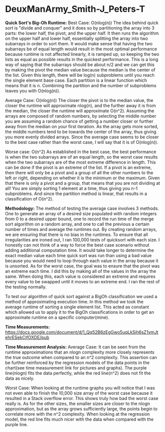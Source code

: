 # DeuxManArmy_Smith-J_Peters-T

**Quick Sort's Big-Oh Runtime:**
  Best Case: O(nlog(n))
    The idea behind quick sort is "divide and conquer" and it does so by partitioning the array into 3 parts: the lower half, the pivot, and the upper half. It then runs the algorithm on the upper half and lower half, essentially splitting the array into two subarrays in order to sort them. It would make sense that having the two subarrays be of equal length would result in the most optimal performance because runtime is not affected linearly, it is ramped up, so keeping the two lists as equal as possible results in the quickest performance. This is a long way of saying that the subarrays should be about n/2 and we can get this by making the pivot the median value because the median is the center of the list. Given this length, there will be log(n) subproblems until you reach the single element base case. Each partition is a linear function which means that it is n. Combining the partition and the number of subproblems leaves you with O(nlog(n)).
  
  Average Case: O(nlog(n))
    The closer the pivot is to the median value, the closer the runtime will approximate nlog(n), and the further away it is from the median, the closer the runtime will approximate O(n^2). Assuming the arrays are composed of random numbers, by selecting the middle number you are assuming a random chance of getting a number closer or further away from the median on your first iteration. As the array gets more sorted, the middle numbers tend to be towards the center of the array, thus giving you more evenly divided arrays. Since the average case seems to be closer to the best case rather than the worst case, I will say that it is of O(nlog(n)).
  
  Worse case: O(n^2)
    As established in the best case, the best performance is when the two subarrays are of an equal length, so the worst case results when the two subarrays are of the most extreme difference in length. This can be done if the pivot is an extreme of the list. If a pivot is an extreme, then there will only be a pivot and a group of all the other numbers to the left or right, depending on whether it is the minimum or the maximum. Given that there is only a pivot and a group, that means that you are not dividing at all! You are simply sorting 1 element at a time, thus giving you n-1 subproblems. And since the partition method is linear, that results in a classification of O(n^2).


**Methodology:** 
  The method of testing the average case involves 3 methods. One to generate an array of a desired size populated with random integers from 0 to a desired upper bound, one to record the run time of the merge sort algorithm on a random array, and one to call the previous a certain number of times and average the runtimes out. By creating random arrays, we are ensuring that there is no bias in the runtimes. To ensure that all irregularities are ironed out, I ran 100,000 tests of quicksort with each size.
  I honestly can not think of a way to force the best case scenario without adding additional computation time. It would take longer to determine the exact median value each time quick sort was run than using a bad value because you would need to loop through each value in the array because it is unsorted.
  As for the worst case, the goal was to ensure that the pivot was an extreme each time. I did this by making all of the values in the array the same. When doing this, each value is considered an extreme and requires every value to be swapped until it moves to an extreme end. I ran the rest of the testing normally.
  
  To test our algorithm of quick sort against a BigOh classification we used a method of approximating execution time. In this method we took the average runtime of sorting a single element list. This acted as constant which allowed us to apply it to the BigOh classifications in order to get an approximate runtime on a specific computer(mine).


**Time Measurements:** https://docs.google.com/document/d/1_Qq52B6zEgGwo5uqLkSih6sZ1vmJtehrESekCjfOXDE/pub

**Time Measurement Analysis:**
  Average Case:
  It can be seen from the runtime approximations that an nlogn complexity more closely represents the true outcome when compared to an n^2 complexity. This assertion can be further reinforced by the regression models of the data points in the chart(see time measurement link for pictures and graphs). The purple line(nlogn) fits the data perfectly, while the red line(n^2) does not fit the data as nicely. 
  
  Worst Case:
When looking at the runtime graphs you will notice that I was not even able to finish the 10,000 size array of the worst case because it resulted in a Stack overflow error. This shows truly how bad the worst case really is. As for the other sizes, the smaller sizes are closer to the nlogn approximation, but as the array grows sufficiently large, the points begin to correlate more with the n^2 complexity. When looking at the regression model, the red line fits much nicer with the data when compared with the purple line.
